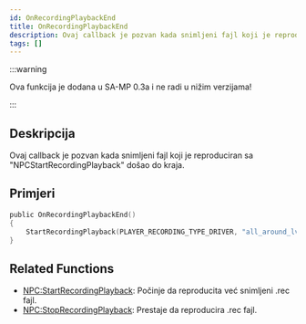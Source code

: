 ```yaml
---
id: OnRecordingPlaybackEnd
title: OnRecordingPlaybackEnd
description: Ovaj callback je pozvan kada snimljeni fajl koji je reproduciran sa "NPCStartRecordingPlayback" došao do kraja.
tags: []
---
```


:::warning

Ova funkcija je dodana u SA-MP 0.3a i ne radi u nižim verzijama!

:::

## Deskripcija

Ovaj callback je pozvan kada snimljeni fajl koji je reproduciran sa "NPCStartRecordingPlayback" došao do kraja.

## Primjeri

```c
public OnRecordingPlaybackEnd()
{
    StartRecordingPlayback(PLAYER_RECORDING_TYPE_DRIVER, "all_around_lv_bus"); //Ovo će pokrenuti snimljeni fajl ponovo nakon što se prestane reproducirati.
}
```

## Related Functions

- [NPC:StartRecordingPlayback](NPC:StartRecordingPlayback.md): Počinje da reproducita već snimljeni .rec fajl.
- [NPC:StopRecordingPlayback](NPC:StopRecordingPlayback.md): Prestaje da reproducira .rec fajl.
